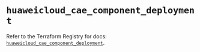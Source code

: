 # `huaweicloud_cae_component_deployment`

Refer to the Terraform Registry for docs: [`huaweicloud_cae_component_deployment`](https://registry.terraform.io/providers/huaweicloud/huaweicloud/1.71.1/docs/resources/cae_component_deployment).
